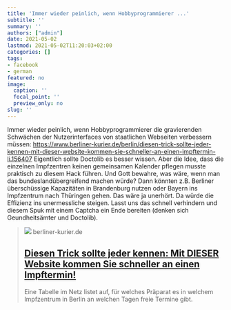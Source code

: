 ```yaml
---
title: 'Immer wieder peinlich, wenn Hobbyprogrammierer ...'
subtitle: ''
summary: ''
authors: ["admin"]
date: 2021-05-02
lastmod: 2021-05-02T11:20:03+02:00
categories: []
tags:
- facebook
- german
featured: no
image:
  caption: ''
  focal_point: ''
  preview_only: no
slug: ''
---
```

Immer wieder peinlich, wenn Hobbyprogrammierer die gravierenden Schwächen der Nutzerinterfaces von staatlichen Webseiten verbessern müssen:
https://www.berliner-kurier.de/berlin/diesen-trick-sollte-jeder-kennen-mit-dieser-website-kommen-sie-schneller-an-einen-impftermin-li.156407
Eigentlich sollte Doctolib es besser wissen. Aber die Idee, dass die einzelnen Impfzentren keinen gemeinsamen Kalender pflegen musste praktisch zu diesem Hack führen. Und Gott bewahre, was wäre, wenn man das bundeslandübergreifend machen würde? Dann könnten z.B. Berliner überschüssige Kapazitäten in Brandenburg nutzen oder Bayern ins Impfzentrum nach Thüringen gehen. Das wäre ja unerhört. Da würde die Effizienz ins unermessliche steigen. Lasst uns das schnell verhindern und diesem Spuk mit einem Captcha ein Ende bereiten (denken sich Geundheitsämter und Doctolib).
> [![](https://berliner-zeitung.imgix.net/2021/5/1/31622d5d-2fdb-43d3-a264-e130be4858be.jpeg?w=1200&h=630&fit=crop&crop=faces)](https://www.berliner-kurier.de/berlin/diesen-trick-sollte-jeder-kennen-mit-dieser-website-kommen-sie-schneller-an-einen-impftermin-li.156407)
> berliner-kurier.de
> ## [Diesen Trick sollte jeder kennen: Mit DIESER Website kommen Sie schneller an einen Impftermin!](https://www.berliner-kurier.de/berlin/diesen-trick-sollte-jeder-kennen-mit-dieser-website-kommen-sie-schneller-an-einen-impftermin-li.156407)
>
>Eine Tabelle im Netz listet auf, für welches Präparat es in welchem Impfzentrum in Berlin an welchen Tagen freie Termine gibt.



